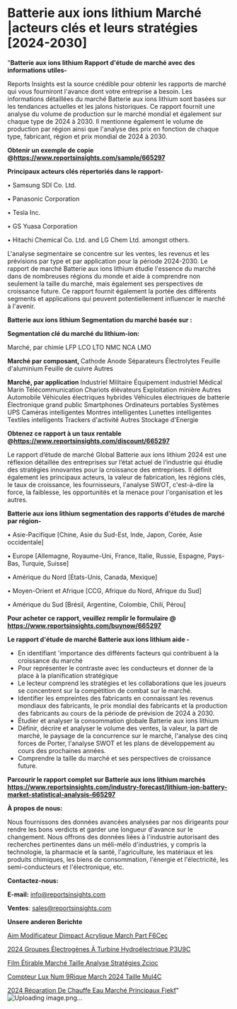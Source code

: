 # Batterie aux ions lithium Marché |acteurs clés et leurs stratégies [2024-2030]

"<strong>Batterie aux ions lithium Rapport d'étude de marché avec des informations utiles-</strong>

Reports Insights est la source crédible pour obtenir les rapports de marché qui vous fourniront l'avance dont votre entreprise a besoin. Les informations détaillées du marché Batterie aux ions lithium sont basées sur les tendances actuelles et les jalons historiques. Ce rapport fournit une analyse du volume de production sur le marché mondial et également sur chaque type de 2024 à 2030. Il mentionne également le volume de production par région ainsi que l'analyse des prix en fonction de chaque type, fabricant, région et prix mondial de 2024 à 2030.

<strong><b>Obtenir un exemple de copie @</b></strong><a href=https://www.reportsinsights.com/sample/665297><strong><b>https://www.reportsinsights.com/sample/665297</b></strong></a>

<b>Principaux acteurs clés répertoriés dans le rapport-</b>

<b> </b>• Samsung SDI Co. Ltd.

• Panasonic Corporation

• Tesla Inc.

• GS Yuasa Corporation

• Hitachi Chemical Co. Ltd. and LG Chem Ltd. amongst others.

L'analyse segmentaire se concentre sur les ventes, les revenus et les prévisions par type et par application pour la période 2024-2030. Le rapport de marché Batterie aux ions lithium étudie l'essence du marché dans de nombreuses régions du monde et aide à comprendre non seulement la taille du marché, mais également ses perspectives de croissance future. Ce rapport fournit également la portée des différents segments et applications qui peuvent potentiellement influencer le marché à l'avenir.

<strong>Batterie aux ions lithium Segmentation du marché basée sur :</strong>

<strong> Segmentation clé du marché du lithium-ion: </strong>

Marché, par chimie
LFP
LCO
LTO
NMC
NCA
LMO

<strong> Marché par composant, </strong>
Cathode
Anode
Séparateurs
Électrolytes
Feuille d'aluminium
Feuille de cuivre
Autres

<strong> Marché, par application </strong>
Industriel
Militaire
Équipement industriel
Médical
Marin
Télécommunication
Chariots élévateurs
Exploitation minière
Autres
Automobile
Véhicules électriques hybrides
Véhicules électriques de batterie
Électronique grand public
Smartphones
Ordinateurs portables
Systèmes UPS
Caméras intelligentes
Montres intelligentes
Lunettes intelligentes
Textiles intelligents
Trackers d'activité
Autres
Stockage d'Energie

<strong><b>Obtenez ce rapport à un taux rentable @</b></strong><a href=https://www.reportsinsights.com/discount/665297><strong><b>https://www.reportsinsights.com/discount/665297</b></strong></a>

Le rapport d’étude de marché Global Batterie aux ions lithium 2024 est une réflexion détaillée des entreprises sur l’état actuel de l’industrie qui étudie des stratégies innovantes pour la croissance des entreprises. Il définit également les principaux acteurs, la valeur de fabrication, les régions clés, le taux de croissance, les fournisseurs, l'analyse SWOT, c'est-à-dire la force, la faiblesse, les opportunités et la menace pour l'organisation et les autres.

<strong>Batterie aux ions lithium segmentation des rapports d'études de marché par région-</strong>

• Asie-Pacifique [Chine, Asie du Sud-Est, Inde, Japon, Corée, Asie occidentale]

• Europe [Allemagne, Royaume-Uni, France, Italie, Russie, Espagne, Pays-Bas, Turquie, Suisse]

• Amérique du Nord [États-Unis, Canada, Mexique]

• Moyen-Orient et Afrique [CCG, Afrique du Nord, Afrique du Sud]

• Amérique du Sud [Brésil, Argentine, Colombie, Chili, Pérou]

<strong>Pour acheter ce rapport, veuillez remplir le formulaire @   <a href=https://www.reportsinsights.com/buynow/665297>https://www.reportsinsights.com/buynow/665297</a></strong>

<strong>Le rapport d'étude de marché Batterie aux ions lithium aide -</strong>
<ul>
  <li>En identifiant 'importance des différents facteurs qui contribuent à la croissance du marché</li>
  <li>Pour représenter le contraste avec les conducteurs et donner de la place à la planification stratégique</li>
  <li>Le lecteur comprend les stratégies et les collaborations que les joueurs se concentrent sur la compétition de combat sur le marché.</li>
  <li>Identifier les empreintes des fabricants en connaissant les revenus mondiaux des fabricants, le prix mondial des fabricants et la production des fabricants au cours de la période de prévision de 2024 à 2030.</li>
  <li>Étudier et analyser la consommation globale Batterie aux ions lithium</li>
  <li>Définir, décrire et analyser le volume des ventes, la valeur, la part de marché, le paysage de la concurrence sur le marché, l'analyse des cinq forces de Porter, l'analyse SWOT et les plans de développement au cours des prochaines années.</li>
  <li>Comprendre la taille du marché et ses perspectives de croissance future.</li>
</ul>

<strong>Parcourir le rapport complet sur Batterie aux ions lithium marchés <a href=https://www.reportsinsights.com/industry-forecast/lithium-ion-battery-market-statistical-analysis-665297>https://www.reportsinsights.com/industry-forecast/lithium-ion-battery-market-statistical-analysis-665297</a></strong>

<strong>À propos de nous:</strong>

Nous fournissons des données avancées analysées par nos dirigeants pour rendre les bons verdicts et garder une longueur d'avance sur le changement. Nous offrons des données liées à l'industrie autorisant des recherches pertinentes dans un méli-mélo d'industries, y compris la technologie, la pharmacie et la santé, l'agriculture, les matériaux et les produits chimiques, les biens de consommation, l'énergie et l'électricité, les semi-conducteurs et l'électronique, etc.

<strong>Contactez-nous:</strong>

<strong>E-mail:</strong> <a href=mailto:info@reportsinsights.com>info@reportsinsights.com</a>

<strong>Ventes</strong>: <a href=mailto:sales@reportsinsights.com>sales@reportsinsights.com</a>

<strong>Unsere anderen Berichte</strong>

<a href=https://www.linkedin.com/pulse/aim-modificateur-dimpact-acrylique-march%C3%A9-part-f6cec/>Aim Modificateur Dimpact Acrylique March Part F6Cec</a>

<a href=https://www.linkedin.com/pulse/2024-groupes-électrogènes-à-turbine-hydroélectrique-p3u9c/>2024 Groupes Électrogènes À Turbine Hydroélectrique P3U9C</a>

<a href=https://www.linkedin.com/pulse/film-étirable-marché-taille-analyse-stratégies-zcioc/>Film Étirable Marché Taille Analyse Stratégies Zcioc</a>

<a href=https://www.linkedin.com/pulse/compteur-lux-num%C3%A9rique-march%C3%A9-2024-taille-mul4c/>Compteur Lux Num 9Rique March 2024 Taille Mul4C</a>

<a href=https://www.linkedin.com/pulse/2024-réparation-de-chauffe-eau-marché-principaux-fjekf/>2024 Réparation De Chauffe Eau Marché Principaux Fjekf</a>"
![Uploading image.png…]()
